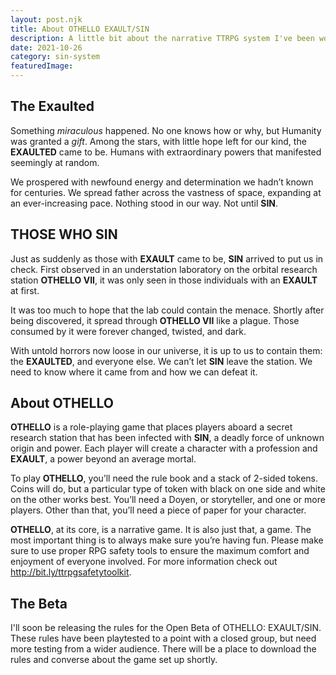 ```yaml
---
layout: post.njk
title: About OTHELLO EXAULT/SIN
description: A little bit about the narrative TTRPG system I've been working on.
date: 2021-10-26
category: sin-system
featuredImage: 
---
```

## The Exaulted
 	
Something *miraculous* happened. No one knows how or why, but Humanity was granted a *gift*. Among the stars, with little hope left for our kind, the **EXAULTED** came to be. Humans with extraordinary powers that manifested seemingly at random. 
 
We prospered with newfound energy and determination we hadn’t known for centuries. We spread father across the vastness of space, expanding at an ever-increasing pace. Nothing stood in our way. Not until **SIN**.

## THOSE WHO SIN
    
Just as suddenly as those with **EXAULT** came to be, **SIN** arrived to put us in check. First observed in an understation laboratory on the orbital research station **OTHELLO VII**, it was only seen in those individuals with an **EXAULT** at first. 

It was too much to hope that the lab could contain the menace. Shortly after being discovered, it spread through **OTHELLO VII** like a plague. Those consumed by it were forever changed, twisted, and dark.

With untold horrors now loose in our universe, it is up to us to contain them: the **EXAULTED**, and everyone else. We can’t let **SIN** leave the station. We need to know where it came from and how we can defeat it. 

## About OTHELLO
	
**OTHELLO** is a role-playing game that places players aboard a secret research station that has been infected with **SIN**, a deadly force of unknown origin and power. Each player will create a character with a profession and **EXAULT**, a power beyond an average mortal. 

To play **OTHELLO**, you’ll need the rule book and a stack of 2-sided tokens. Coins will do, but a particular type of token with black on one side and white on the other works best. You’ll need a Doyen, or storyteller, and one or more players. Other than that, you’ll need a piece of paper for your character.

**OTHELLO**, at its core, is a narrative game. It is also just that, a game. The most important thing is to always make sure you’re having fun. Please make sure to use proper RPG safety tools to ensure the maximum comfort and enjoyment of everyone involved. For more information check out http://bit.ly/ttrpgsafetytoolkit.

## The Beta

I'll soon be releasing the rules for the Open Beta of OTHELLO: EXAULT/SIN. These rules have been playtested to a point with a closed group, but need more testing from a wider audience. There will be a place to download the rules and converse about the game set up shortly.